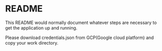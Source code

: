 # README

This README would normally document whatever steps are necessary to get the
application up and running.

Please download credentials.json from GCP(Google cloud platform) and copy your work directory.
